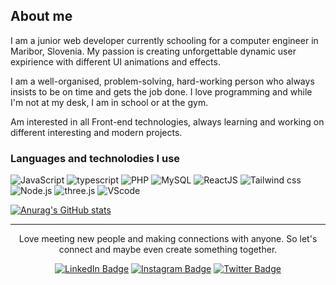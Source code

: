 ## About me
I am a junior web developer currently schooling for a computer engineer in Maribor, Slovenia. My passion is creating unforgettable dynamic user expirience with different UI animations and effects.

I am a well-organised, problem-solving, hard-working person who always insists to be on time and gets the job done. I love programming and while I'm not at my desk, I am in school or at the gym.

Am interested in all Front-end technologies, always learning and working on different interesting and modern projects.

### Languages and technolodies I use
![JavaScript](https://img.shields.io/badge/JavaScript-esnext-yellow?style=for-the-badge&logo=javascript)
![typescript](https://img.shields.io/badge/typescript-4.6-blue?style=for-the-badge&logo=typescript)
![PHP](https://img.shields.io/badge/PHP-8.0-purple?style=for-the-badge&logo=php)
![MySQL](https://img.shields.io/badge/MYSQL-8.0-lightblue?style=for-the-badge&logo=mysql)
![ReactJS](https://img.shields.io/badge/react-18-blue?style=for-the-badge&logo=react)
![Tailwind css](https://img.shields.io/badge/Tailwind%20css-3.0-lightblue?style=for-the-badge&logo=tailwindcss)
![Node.js](https://img.shields.io/badge/Nodejs-18.0-default?style=for-the-badge&logo=node.js)
![three.js](https://img.shields.io/badge/Three.js-r139-white?style=for-the-badge&logo=three.js)
![VScode](https://img.shields.io/badge/VSCODE-1.66-blue?style=for-the-badge&logo=visualstudiocode)

[![Anurag's GitHub stats](https://github-readme-stats.vercel.app/api?username=Janzunec&hide=stars,contribs&show_icons=true&theme=radical)](https://github.com/anuraghazra/github-readme-stats)

 <hr />
<div id="contact" align='center'>
  <p>Love meeting new people and making connections with anyone. So let's connect and maybe even create something together.</p>
  <a href='https://www.linkedin.com/in/jan-zunec-bb9454211/'><img src="https://img.shields.io/badge/LinkedIn-blue?style=for-the-badge&logo=linkedin&logoColor=white" alt="LinkedIn Badge" /></a>
  <a href='https://www.instagram.com/janzunec/'><img src="https://img.shields.io/badge/Instagram-purple?style=for-the-badge&logo=instagram&logoColor=white" alt="Instagram Badge"/></a>
  <a href='https://twitter.com/janzunec'><img src="https://img.shields.io/badge/Twitter-lightblue?style=for-the-badge&logo=Twitter&logoColor=blue" alt="Twitter Badge"/></a>
</div>
